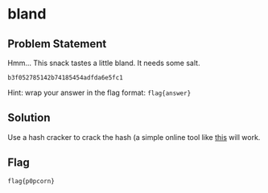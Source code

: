 # bland
## Problem Statement

Hmm... This snack tastes a little bland. It needs some salt.

`b3f052785142b74185454adfda6e5fc1`

Hint: wrap your answer in the flag format: `flag{answer}`

## Solution

Use a hash cracker to crack the hash (a simple online tool like [this](https://crackstation.net/) will work.

## Flag
`flag{p0pcorn}`

